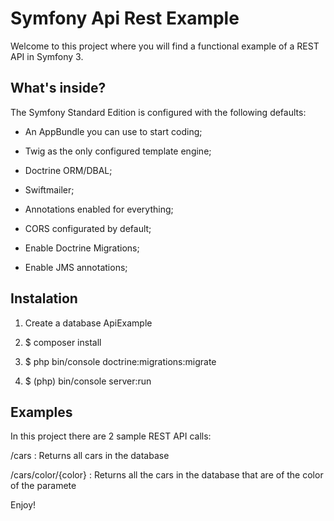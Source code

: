 Symfony Api Rest Example
========================

Welcome to this project where you will find a functional example of a REST API in Symfony 3.

What's inside?
--------------

The Symfony Standard Edition is configured with the following defaults:

  * An AppBundle you can use to start coding;

  * Twig as the only configured template engine;

  * Doctrine ORM/DBAL;

  * Swiftmailer;

  * Annotations enabled for everything;
  
  * CORS configurated by default;
  
  * Enable Doctrine Migrations;
  
  * Enable JMS annotations;


Instalation
--------------

1) Create a database ApiExample

2) $ composer install 
 
3) $ php bin/console doctrine:migrations:migrate

4) $ (php) bin/console server:run

Examples
--------------

In this project there are 2 sample REST API calls:

/cars : Returns all cars in the database

/cars/color/{color} : Returns all the cars in the database that are of the color of the paramete

Enjoy!